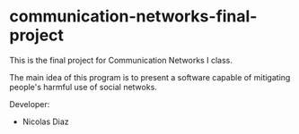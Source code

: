 # communication-networks-final-project
This is the final project for Communication Networks I class.

The main idea of this program is to present a software capable of mitigating people's harmful use of social netwoks.

Developer:
 - Nicolas Diaz
